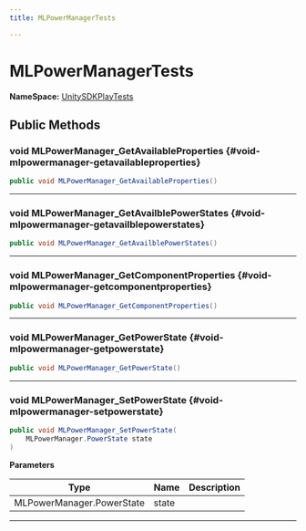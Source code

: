 ```yaml
---
title: MLPowerManagerTests

---
```


# MLPowerManagerTests



**NameSpace:** 
[UnitySDKPlayTests](/versioned_docs/version-02-Aug-2023/unity-api/api/UnitySDKPlayTests/UnitySDKPlayTests.md) 








## Public Methods

### void MLPowerManager_GetAvailableProperties {#void-mlpowermanager-getavailableproperties}

```csharp
public void MLPowerManager_GetAvailableProperties()
```






-----------

### void MLPowerManager_GetAvailblePowerStates {#void-mlpowermanager-getavailblepowerstates}

```csharp
public void MLPowerManager_GetAvailblePowerStates()
```






-----------

### void MLPowerManager_GetComponentProperties {#void-mlpowermanager-getcomponentproperties}

```csharp
public void MLPowerManager_GetComponentProperties()
```






-----------

### void MLPowerManager_GetPowerState {#void-mlpowermanager-getpowerstate}

```csharp
public void MLPowerManager_GetPowerState()
```






-----------

### void MLPowerManager_SetPowerState {#void-mlpowermanager-setpowerstate}

```csharp
public void MLPowerManager_SetPowerState(
    MLPowerManager.PowerState state
)
```


**Parameters**

| Type | Name  | Description  | 
|--|--|--|
| MLPowerManager.PowerState |state||






-----------


